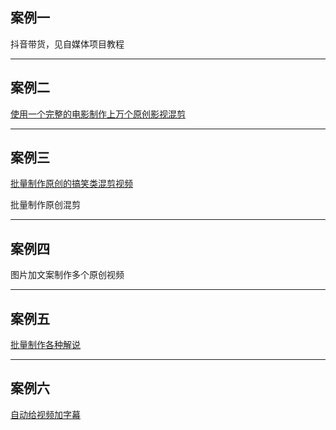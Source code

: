 
## 案例一

抖音带货，见自媒体项目教程

----

## 案例二

[使用一个完整的电影制作上万个原创影视混剪](https://www.bilibili.com/video/BV1Gf4y1k7w4/)

----

## 案例三

[批量制作原创的搞笑类混剪视频](https://www.bilibili.com/video/BV1J5411n7hx/)

批量制作原创混剪

----

## 案例四

图片加文案制作多个原创视频

----

## 案例五

[批量制作各种解说](https://www.bilibili.com/video/BV1Tz4y1C77B/)

----

## 案例六

[自动给视频加字幕](https://www.bilibili.com/video/BV1hv41147YN/)



